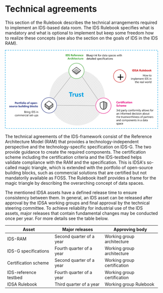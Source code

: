 # Technical agreements

This section of the Rulebook describes the technical arrangements
required to implement an IDS-based data room. The IDS Rulebook specifies
what is mandatory and what is optional to implement but keep some
freedom how to realize these concepts (see also the section on the goals
of IDS in the IDS RAM).

![IDSA Magic Triangle](./media/IDSAMagicTriangle.png)

The technical agreements of the
IDS-framework consist of the Reference Architecture Model (RAM) that
provides a technology-independent perspective and the
technology-specific specification on IDS-G. The two provide guidance to
create the required components. The certification scheme including the
certification criteria and the IDS-testbed helps validate compliance
with the RAM and the specification. This is IDSA's so-called magic
triangle, which is extended with the portfolio of open-source building
blocks, such as commercial solutions that are certified but not
mandatorily available as FOSS. The Rulebook itself provides a frame for
the magic triangle by describing the overarching concept of data spaces.

The mentioned IDSA assets have a defined release time to ensure
consistency between them. In general, an IDS asset can be released after
approval by the IDSA working groups and final approval by the technical
steering committee. To achieve reliability for industrial use of the IDS
assets, major releases that contain fundamental changes may be conducted
once per year. For more details see the table below.

| Asset | Major releases | Approving body |
| ----------------------- | ----------------------- | ----------------------- |
| IDS-RAM  | Second quarter of a year |    Working group architecture |
| IDS-G specifications  |  Fourth quarter of a year |    Working group architecture |
| Certification scheme  |  Second quarter of a year |    Working group certification |
| IDS-reference testbed  | Fourth quarter of a year |     Working group certification |
| IDSA Rulebook |  Third quarter of a year | Working group Rulebook |